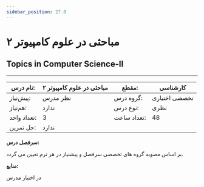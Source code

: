 ```yaml
---
sidebar_position: 27.0
---
```

# مباحثی در علوم کامپیوتر ۲
## Topics in Computer Science-II
_______________________________________________________________________________
| نام درس:    | مباحثی در علوم کامپیوتر ۲ | مقطع:       | کارشناسی      |
| ----------- | ------------------------- | ----------- | ------------- |
| پیش‌نیاز:   | نظر مدرس                  | گروه درس:   | تخصصی اختیاری |
| هم‌نیاز:    | ندارد                     | نوع درس:    | نظری          |
| تعداد واحد: | 3                         | تعداد ساعت: | 48            |
| حل تمرین:   |  ندارد                    |             |               |

**سرفصل درس:**

بر اساس مصوبه گروه های تخصصی سرفصل و پیشنیاز در هر ترم تعیین می گردد.


**منابع:**

در اختیار مدرس

